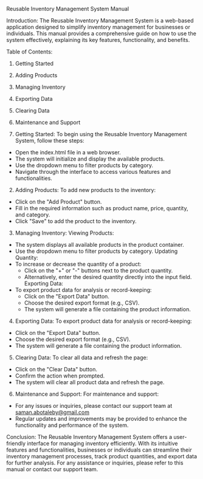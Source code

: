 Reusable Inventory Management System Manual

Introduction:
The Reusable Inventory Management System is a web-based application designed to simplify inventory management for businesses or individuals. This manual provides a comprehensive guide on how to use the system effectively, explaining its key features, functionality, and benefits.

Table of Contents:
1. Getting Started
2. Adding Products
3. Managing Inventory
4. Exporting Data
5. Clearing Data
6. Maintenance and Support

1. Getting Started:
To begin using the Reusable Inventory Management System, follow these steps:
- Open the index.html file in a web browser.
- The system will initialize and display the available products.
- Use the dropdown menu to filter products by category.
- Navigate through the interface to access various features and functionalities.

2. Adding Products:
To add new products to the inventory:
- Click on the "Add Product" button.
- Fill in the required information such as product name, price, quantity, and category.
- Click "Save" to add the product to the inventory.

3. Managing Inventory:
Viewing Products:
- The system displays all available products in the product container.
- Use the dropdown menu to filter products by category.
Updating Quantity:
- To increase or decrease the quantity of a product:
  - Click on the "+" or "-" buttons next to the product quantity.
  - Alternatively, enter the desired quantity directly into the input field.
Exporting Data:
- To export product data for analysis or record-keeping:
  - Click on the "Export Data" button.
  - Choose the desired export format (e.g., CSV).
  - The system will generate a file containing the product information.

4. Exporting Data:
To export product data for analysis or record-keeping:
- Click on the "Export Data" button.
- Choose the desired export format (e.g., CSV).
- The system will generate a file containing the product information.

5. Clearing Data:
To clear all data and refresh the page:
- Click on the "Clear Data" button.
- Confirm the action when prompted.
- The system will clear all product data and refresh the page.

6. Maintenance and Support:
For maintenance and support:
- For any issues or inquiries, please contact our support team at saman.abotaleby@gmail.com
- Regular updates and improvements may be provided to enhance the functionality and performance of the system.

Conclusion:
The Reusable Inventory Management System offers a user-friendly interface for managing inventory efficiently. With its intuitive features and functionalities, businesses or individuals can streamline their inventory management processes, track product quantities, and export data for further analysis. For any assistance or inquiries, please refer to this manual or contact our support team.

